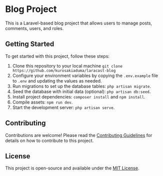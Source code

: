 # Blog Project

This is a Laravel-based blog project that allows users to manage posts, comments, users, and roles.

## Getting Started

To get started with this project, follow these steps:

1. Clone this repository to your local machine `git clone https://github.com/kurosakiaduma/laracast-blog`
2. Configure your environment variables by copying the `.env.example` file to `.env` and updating the values as needed.
3. Run migrations to set up the database tables: `php artisan migrate`.
4. Seed the database with initial data (optional): `php artisan db:seed`.
5. Install project dependencies: `composer install` and `npm install`.
6. Compile assets: `npm run dev`.
7. Start the development server: `php artisan serve`.

## Contributing

Contributions are welcome! Please read the [Contributing Guidelines](CONTRIBUTING.md) for details on how to contribute to this project.

## License

This project is open-source and available under the [MIT License](LICENSE).


